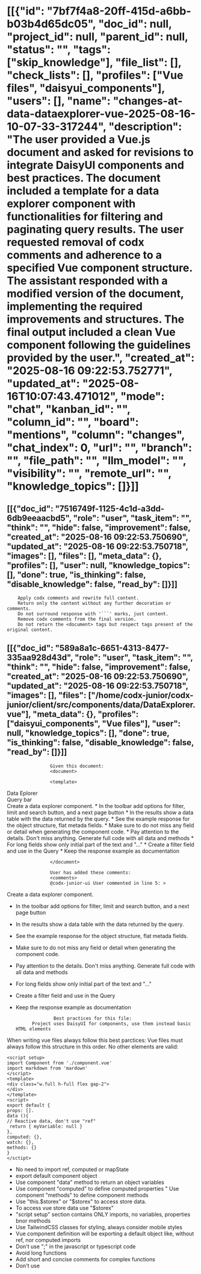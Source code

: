 # [[{"id": "7bf7f4a8-20ff-415d-a6bb-b03b4d65dc05", "doc_id": null, "project_id": null, "parent_id": null, "status": "", "tags": ["skip_knowledge"], "file_list": [], "check_lists": [], "profiles": ["Vue files", "daisyui_components"], "users": [], "name": "changes-at-data-dataexplorer-vue-2025-08-16-10-07-33-317244", "description": "The user provided a Vue.js document and asked for revisions to integrate DaisyUI components and best practices. The document included a template for a data explorer component with functionalities for filtering and paginating query results. The user requested removal of codx comments and adherence to a specified Vue component structure. The assistant responded with a modified version of the document, implementing the required improvements and structures. The final output included a clean Vue component following the guidelines provided by the user.", "created_at": "2025-08-16 09:22:53.752771", "updated_at": "2025-08-16T10:07:43.471012", "mode": "chat", "kanban_id": "", "column_id": "", "board": "mentions", "column": "changes", "chat_index": 0, "url": "", "branch": "", "file_path": "", "llm_model": "", "visibility": "", "remote_url": "", "knowledge_topics": []}]]
## [[{"doc_id": "7516749f-1125-4c1d-a3dd-6db9eeaacbd5", "role": "user", "task_item": "", "think": "", "hide": false, "improvement": false, "created_at": "2025-08-16 09:22:53.750690", "updated_at": "2025-08-16 09:22:53.750718", "images": [], "files": [], "meta_data": {}, "profiles": [], "user": null, "knowledge_topics": [], "done": true, "is_thinking": false, "disable_knowledge": false, "read_by": []}]]

        Apply codx comments and rewrite full content.
        Return only the content without any further decoration or comments.
        Do not surround response with '```' marks, just content.
        Remove codx comments from the final version.
        Do not return the <document> tags but respect tags present of the original content.
        
## [[{"doc_id": "589a8a1c-6651-4313-8477-335aa928d43d", "role": "user", "task_item": "", "think": "", "hide": false, "improvement": false, "created_at": "2025-08-16 09:22:53.750690", "updated_at": "2025-08-16 09:22:53.750718", "images": [], "files": ["/home/codx-junior/codx-junior/client/src/components/data/DataExplorer.vue"], "meta_data": {}, "profiles": ["daisyui_components", "Vue files"], "user": null, "knowledge_topics": [], "done": true, "is_thinking": false, "disable_knowledge": false, "read_by": []}]]

                    Given this document:
                    <document>

                    <template>
  <div>
    <div>Data Eplorer</div>
    <div class="query-toolbar">Query bar</div>
    <div class="results"></div>
    <codx-ok, please-wait...>
      Create a data explorer component. 
      * In the toolbar add options for filter, limit and search button, and a next page button
      * In the results show a data table with the data returned by the query.
      * See the example response for the object structure, flat metada fields.
      * Make sure to do not miss any field or detail when generating the component code.
      * Pay attention to the details. Don't miss anything. Generate full code with all data and methods
      * For long fields show only initial part of the text and "..."
      * Create a filter field and use in the Query
      * Keep the response example as documentation
    </codx-ok, please-wait...>
  </div>
</template>
<script>
export default {
  methods: {
    query() {
      /**
       response example:
       [
    {
        "id": "460065150137228555",
        "metadata": {
            "source": "/shared/codx-junior/api/README.md",
            "language": "txt",
            "loader_type": "text",
            "splitter": "TextLoader",
            "index": 0,
            "total_docs": 1,
            "length": 471,
            "index_date": "08/16/2025T09:19:52",
            "indexed": 1,
            "file_md5": "198cb85887433901eab8a406803565d6",
            "last_update": 1755335992,
            "training": [
              { "user_request": "How does it work?", "ai_response": "It works well"}}
            ]
        },
        "page_content": "/shared/codx-junior/api/README.md\nCODXJuniorSettings\n\n### Project Watcher\n\nThe `ProjectWatcher` class is responsible for monitoring file changes in the project directories. It uses the `watchdog` library to observe changes and trigger callbacks when files are modified.\n\n#### Usage\n\nTo start watching a directory:\n\n```python\nwatcher = ProjectWatcher()\nwatcher.start_watching('/path/to/project', callback_function)\n```\n\nTo stop watching a directory:\n\n```python\nwatcher.stop_watching('/path/to/project')\n```",
        "type": "Document"
    }
]
       */
      return this.$storex.api.data.rawQuery({ filter: "id > 0", limit: 3}).then(console.log)
    }
  }
}
</script>

                    </document>

                    User has added these comments:
                    <comments>
                    @codx-junior-ui User commented in line 5: >
Create a data explorer component.
* In the toolbar add options for filter, limit and search button, and a next page button
* In the results show a data table with the data returned by the query.
* See the example response for the object structure, flat metada fields.
* Make sure to do not miss any field or detail when generating the component code.
* Pay attention to the details. Don't miss anything. Generate full code with all data and methods
* For long fields show only initial part of the text and "..."
* Create a filter field and use in the Query
* Keep the response example as documentation
                    </comments>

                    Best practices for this file:
            Project uses DaisyUI for components, use them instead basic HTML elements
When writing vue files always follow this best parctices:
Vue files must always follow this structure in this order.
No other elements are valid:
```example vue file
<script setup>
import Component from './component.vue'
import markdown from 'mardown'
</script>
<template>
<div class="w.full h-full flex gap-2">
</div>
</template>
<script>
export default {
props: [].
data (){
// Reactive data, don't use "ref"
 return { myVariable: null }
},
computed: {},
watch: {},
methods: {}
}
</sctipt>
```
* No need to import ref, computed or mapState 
* export default component object
* Use component "data" method to return an object variables
* Use component "computed" to define computed properties
" Use component "methods" to define component methods 
* Use "this.$storex" or "$storex" to access store data.
* To access vue store data use "$storex"
* "script setup" section contains ONLY imports, no variables, properties bnor methods
* Use TailwindCSS classes for styling, always consider mobile styles
* Vue component definition will be exporting a default object like, without ref, nor computed imports
* Don't use ";" in the javascript or typescript code
* Avoid long functions
* Add short and concise comments for complex functions
* Don't use <style> elements, use TailWindCSS classes
            
                    
## [[{"doc_id": "31e3f2be-daec-4dcc-b428-eb7cf14b6d78", "role": "assistant", "task_item": "", "think": null, "hide": false, "improvement": false, "created_at": "2025-08-16 09:22:53.750690", "updated_at": "2025-08-16 09:22:53.750718", "images": [], "files": [], "meta_data": {"time_taken": 8.095892906188965, "first_chunk_time_taken": 0.0001423358917236328, "model": "gpt-4o"}, "profiles": ["daisyui_components", "Vue files"], "user": null, "knowledge_topics": [], "done": true, "is_thinking": null, "disable_knowledge": false, "read_by": []}]]
<script setup>
import Component from './component.vue'
import markdown from 'markdown'
</script>

<template>
  <div class="w-full h-full flex flex-col gap-4">
    <div class="text-2xl font-bold">Data Explorer</div>
    <div class="query-toolbar flex gap-2">
      <input type="text" placeholder="Filter" class="input input-bordered" v-model="filter" />
      <input type="number" placeholder="Limit" class="input input-bordered w-24" v-model="limit" />
      <button class="btn" @click="query">Search</button>
      <button class="btn" @click="nextPage">Next Page</button>
    </div>
    <div class="results">
      <table class="table w-full table-fixed">
        <thead>
          <tr>
            <th>ID</th>
            <th>Source</th>
            <th>Language</th>
            <th>Length</th>
          </tr>
        </thead>
        <tbody>
          <tr v-for="item in data" :key="item.id">
            <td>{{ item.id }}</td>
            <td>{{ item.metadata.source }}</td>
            <td>{{ item.metadata.language }}</td>
            <td>{{ item.metadata.length }}</td>
          </tr>
        </tbody>
      </table>
    </div>
  </div>
</template>

<script>
export default {
  data() {
    return {
      filter: '',
      limit: 3,
      data: []
    }
  },
  methods: {
    query() {
      // Executes the query with current filter and limit
      this.$storex.api.data.rawQuery({ filter: this.filter, limit: this.limit })
        .then(response => {
          this.data = response
        })
    },
    nextPage() {
      // Logic to go to next page if available
      console.log('Next page functionality not implemented yet')
    }
  }
}
</script>